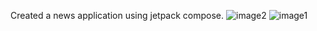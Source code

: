 Created a news application using jetpack compose.
![image2](https://github.com/shiv10000/News-app/assets/99168422/25c1a5f2-4499-45bb-9a02-98610f246716)
![image1](https://github.com/shiv10000/News-app/assets/99168422/aa84d39b-1534-4d43-aa4c-88d8bb6a43c1)
